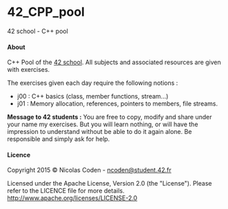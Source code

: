 42_CPP_pool
=====
42 school - C++ pool

#### About
C++ Pool of the [42 school](http://42.fr).
All subjects and associated resources are given with exercises.

The exercises given each day require the following notions :
* j00 : C++ basics (class, member functions, stream...)
* j01 : Memory allocation, references, pointers to members, file streams.

**Message to 42 students :** You are free to copy, modify and share under your name my exercises. But you will learn nothing, or will have the impression to understand without be able to do it again alone. Be responsible and simply ask for help.

#### Licence
Copyright 2015 © Nicolas Coden - <ncoden@student.42.fr>

Licensed under the Apache License, Version 2.0 (the "License").
Please refer to the LICENCE file for more details.
http://www.apache.org/licenses/LICENSE-2.0
